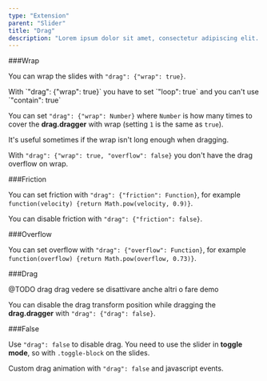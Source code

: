 ```yaml
---
type: "Extension"
parent: "Slider"
title: "Drag"
description: "Lorem ipsum dolor sit amet, consectetur adipiscing elit. Nunc tempus laoreet leo sit amet iaculis."
---
```


###Wrap

You can wrap the slides with `"drag": {"wrap": true}`.

<div class="alert">
  <div class="alert-content">
    With `"drag": {"wrap": true}` you have to set `"loop": true` and you can't use `"contain": true`
  </div>
</div>

<demo>
  <demovanilla src="inline/demo/slider/wrap">
  </demovanilla>
</demo>

You can set `"drag": {"wrap": Number}` where `Number` is how many times to cover the **drag.dragger** with wrap (setting `1` is the same as `true`).

It's useful sometimes if the wrap isn't long enough when dragging.

<demo>
  <demovanilla src="inline/demo/slider/wrap-number">
  </demovanilla>
</demo>

With `"drag": {"wrap": true, "overflow": false}` you don't have the drag overflow on wrap.

<demo>
  <demovanilla src="inline/demo/slider/wrap-left">
  </demovanilla>
</demo>

<demo>
  <demovanilla src="inline/demo/slider/wrap-right">
  </demovanilla>
</demo>

###Friction

You can set friction with `"drag": {"friction": Function}`, for example `function(velocity) {return Math.pow(velocity, 0.9)}`.

You can disable friction with `"drag": {"friction": false}`.

<demo>
  <demovanilla src="inline/demo/slider/friction-false">
  </demovanilla>
</demo>

###Overflow

You can set overflow with `"drag": {"overflow": Function}`, for example `function(overflow) {return Math.pow(overflow, 0.73)}`.

###Drag

@TODO drag drag vedere se disattivare anche altri o fare demo

You can disable the drag transform position while dragging the **drag.dragger** with `"drag": {"drag": false}`.

<demo>
  <demovanilla src="inline/demo/slider/transform-false">
  </demovanilla>
</demo>

###False

Use `"drag": false` to disable drag. You need to use the slider in **toggle mode**, so with `.toggle-block` on the slides.

<demo>
  <demovanilla src="inline/demo/slider/toggle-css">
  </demovanilla>
</demo>

Custom drag animation with `"drag": false` and javascript events.

<demo>
  <demovanilla src="inline/demo/slider/toggle-js">
  </demovanilla>
</demo>
